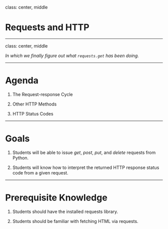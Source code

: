 class: center, middle

# Requests and HTTP

---
class: center, middle

*In which we finally figure out what `requests.get` has been doing.*

---

# Agenda

1. The Request-response Cycle

2. Other HTTP Methods

3. HTTP Status Codes

---

# Goals

1. Students will be able to issue *get*, *post*, *put*, and *delete* requests from Python.

2. Students will know how to interpret the returned HTTP response status code from a given request.

---

# Prerequisite Knowledge

1. Students should have the installed requests library.

2. Students should be familiar with fetching HTML via requests.
